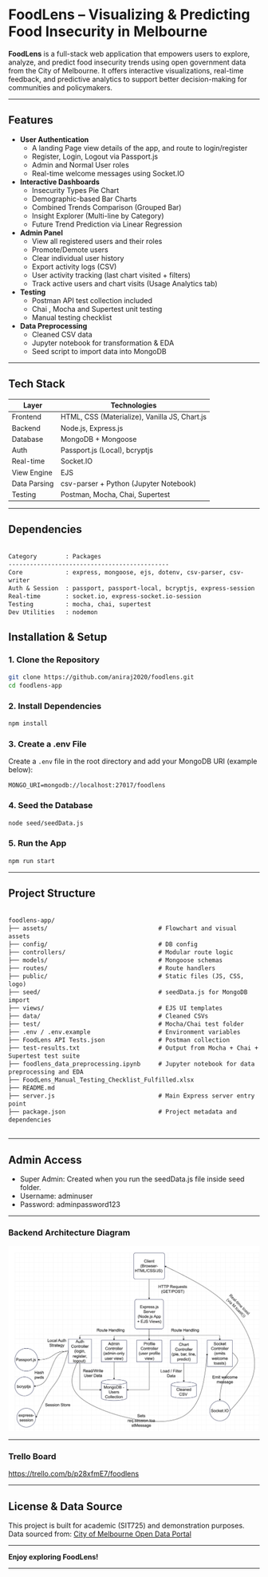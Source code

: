 # FoodLens – Visualizing & Predicting Food Insecurity in Melbourne

**FoodLens** is a full-stack web application that empowers users to explore, analyze, and predict food insecurity trends using open government data from the City of Melbourne. It offers interactive visualizations, real-time feedback, and predictive analytics to support better decision-making for communities and policymakers.

---

## Features

- **User Authentication**
  - A landing Page view details of the app, and route to login/register
  - Register, Login, Logout via Passport.js
  - Admin and Normal User roles
  - Real-time welcome messages using Socket.IO
- **Interactive Dashboards**
  - Insecurity Types Pie Chart
  - Demographic-based Bar Charts
  - Combined Trends Comparison (Grouped Bar)
  - Insight Explorer (Multi-line by Category)
  - Future Trend Prediction via Linear Regression
- **Admin Panel**
  - View all registered users and their roles
  - Promote/Demote users
  - Clear individual user history
  - Export activity logs (CSV)
  - User activity tracking (last chart visited + filters)
  - Track active users and chart visits (Usage Analytics tab)
- **Testing**
  - Postman API test collection included
  - Chai , Mocha and Supertest unit testing
  - Manual testing checklist
- **Data Preprocessing**
  - Cleaned CSV data
  - Jupyter notebook for transformation & EDA
  - Seed script to import data into MongoDB

---

## Tech Stack

| Layer        | Technologies                                  |
|--------------|-----------------------------------------------|
| Frontend     | HTML, CSS (Materialize), Vanilla JS, Chart.js |
| Backend      | Node.js, Express.js                           |
| Database     | MongoDB + Mongoose                            |
| Auth         | Passport.js (Local), bcryptjs                 |
| Real-time    | Socket.IO                                     |
| View Engine  | EJS                                           |
| Data Parsing | csv-parser + Python (Jupyter Notebook)        |
| Testing      | Postman, Mocha, Chai, Supertest               |

---
## Dependencies

```

Category        : Packages
---------------------------------------------
Core            : express, mongoose, ejs, dotenv, csv-parser, csv-writer
Auth & Session  : passport, passport-local, bcryptjs, express-session
Real-time       : socket.io, express-socket.io-session
Testing         : mocha, chai, supertest
Dev Utilities   : nodemon

```

## Installation & Setup

### 1. Clone the Repository

```bash
git clone https://github.com/aniraj2020/foodlens.git
cd foodlens-app
```

### 2. Install Dependencies

```bash
npm install
```

### 3. Create a .env File

Create a `.env` file in the root directory and add your MongoDB URI (example below):

```
MONGO_URI=mongodb://localhost:27017/foodlens
```

### 4. Seed the Database

```bash
node seed/seedData.js
```

### 5. Run the App

```bash
npm run start
```

---

## Project Structure

```

foodlens-app/
├── assets/                               # Flowchart and visual assets
├── config/                               # DB config
├── controllers/                          # Modular route logic
├── models/                               # Mongoose schemas
├── routes/                               # Route handlers
├── public/                               # Static files (JS, CSS, logo)
├── seed/                                 # seedData.js for MongoDB import
├── views/                                # EJS UI templates
├── data/                                 # Cleaned CSVs
├── test/                                 # Mocha/Chai test folder
├── .env / .env.example                   # Environment variables
├── FoodLens API Tests.json               # Postman collection
├── test-results.txt                      # Output from Mocha + Chai + Supertest test suite
├── foodlens_data_preprocessing.ipynb     # Jupyter notebook for data preprocessing and EDA
├── FoodLens_Manual_Testing_Checklist_Fulfilled.xlsx
├── README.md
├── server.js                             # Main Express server entry point
├── package.json                          # Project metadata and dependencies


```

---

## Admin Access

- Super Admin: Created when you run the seedData.js file inside seed folder.
- Username: adminuser
- Password: adminpassword123

---
###  Backend Architecture Diagram

![FoodLens Backend Architecture](./assets/flowChart.png)

---
###  Trello Board

https://trello.com/b/p28xfmE7/foodlens

---

## License & Data Source

This project is built for academic (SIT725) and demonstration purposes. 
Data sourced from: [City of Melbourne Open Data Portal](https://data.melbourne.vic.gov.au/)

---

**Enjoy exploring FoodLens!**

---

